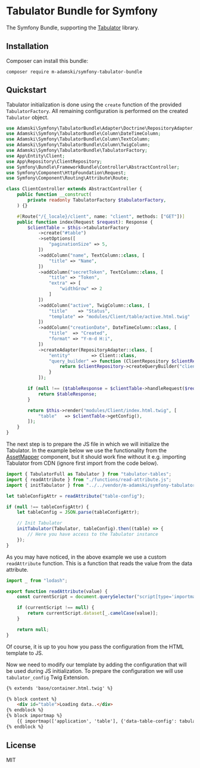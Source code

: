 # Tabulator Bundle for Symfony

The Symfony Bundle, supporting the [Tabulator](https://tabulator.info) library.

## Installation

Composer can install this bundle:

```shell
composer require m-adamski/symfony-tabulator-bundle
```

## Quickstart

Tabulator initialization is done using the ``create`` function of the provided ``TabulatorFactory``.
All remaining configuration is performed on the created ``Tabulator`` object.

```php
use Adamski\Symfony\TabulatorBundle\Adapter\Doctrine\RepositoryAdapter;
use Adamski\Symfony\TabulatorBundle\Column\DateTimeColumn;
use Adamski\Symfony\TabulatorBundle\Column\TextColumn;
use Adamski\Symfony\TabulatorBundle\Column\TwigColumn;
use Adamski\Symfony\TabulatorBundle\TabulatorFactory;
use App\Entity\Client;
use App\Repository\ClientRepository;
use Symfony\Bundle\FrameworkBundle\Controller\AbstractController;
use Symfony\Component\HttpFoundation\Request;
use Symfony\Component\Routing\Attribute\Route;

class ClientController extends AbstractController {
    public function __construct(
        private readonly TabulatorFactory $tabulatorFactory,
    ) {}

    #[Route("/{_locale}/client", name: "client", methods: ["GET"])]
    public function index(Request $request): Response {
        $clientTable = $this->tabulatorFactory
            ->create("#table")
            ->setOptions([
                "paginationSize" => 5,
            ])
            ->addColumn("name", TextColumn::class, [
                "title" => "Name",
            ])
            ->addColumn("secretToken", TextColumn::class, [
                "title" => "Token",
                "extra" => [
                    "widthGrow" => 2
                ]
            ])
            ->addColumn("active", TwigColumn::class, [
                "title"    => "Status",
                "template" => "modules/Client/table/active.html.twig"
            ])
            ->addColumn("creationDate", DateTimeColumn::class, [
                "title"  => "Created",
                "format" => "Y-m-d H:i",
            ])
            ->createAdapter(RepositoryAdapter::class, [
                "entity"        => Client::class,
                "query_builder" => function (ClientRepository $clientRepository) {
                    return $clientRepository->createQueryBuilder("client");
                }
            ]);

        if (null !== ($tableResponse = $clientTable->handleRequest($request))) {
            return $tableResponse;
        }

        return $this->render("modules/Client/index.html.twig", [
            "table"   => $clientTable->getConfig(),
        ]);
    }
}
```

The next step is to prepare the JS file in which we will initialize the Tabulator.
In the example below we use the functionality from
the [AssetMapper](https://symfony.com/doc/current/frontend/asset_mapper.html) component, but it should work fine without
it e.g. importing Tabulator from CDN (ignore first import from the code below).

```javascript
import { TabulatorFull as Tabulator } from "tabulator-tables";
import { readAttribute } from "./functions/read-attribute.js";
import { initTabulator } from "../../vendor/m-adamski/symfony-tabulator-bundle/src/Resources/public/js/tabulator.js";

let tableConfigAttr = readAttribute("table-config");

if (null !== tableConfigAttr) {
    let tableConfig = JSON.parse(tableConfigAttr);

    // Init Tabulator
    initTabulator(Tabulator, tableConfig).then((table) => {
        // Here you have access to the Tabulator instance
    });
}
```

As you may have noticed, in the above example we use a custom ``readAttribute`` function.
This is a function that reads the value from the data attribute.

```javascript
import _ from "lodash";

export function readAttribute(value) {
    const currentScript = document.querySelector("script[type='importmap']");

    if (currentScript !== null) {
        return currentScript.dataset[_.camelCase(value)];
    }

    return null;
}
```

Of course, it is up to you how you pass the configuration from the HTML template to JS.

Now we need to modify our template by adding the configuration that will be used during JS initialization.
To prepare the configuration we will use ``tabulator_config`` Twig Extension.

```html
{% extends 'base/container.html.twig' %}

{% block content %}
    <div id="table">Loading data..</div>
{% endblock %}
{% block importmap %}
    {{ importmap(['application', 'table'], {'data-table-config': tabulator_config(table)}) }}
{% endblock %}
```

## License

MIT
